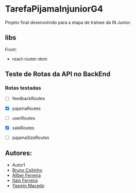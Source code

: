 # TarefaPijamaInjuniorG4

Projeto final desenvolvido para a etapa de trainee da IN Junior.

## libs 

Front:
- react-router-dom

## Teste de Rotas da API no BackEnd

### Rotas testadas

- [ ] feedbackRoutes
- [x] pajamaRoutes
- [ ] userRoutes
- [x] saleRoutes
- [ ] pajamaSizeRoutes


## Autores:

- Autor1
- [Bruno Coitinho](https://github.com/brunocoitinho)
- [Allber Ferreira](https://github.com/JamesStewart-314/)
- [Italo Ferreira](https://https://github.com/Rarkunho)
- [Yasmin Macedo](https://github.com/yasminmcedo11)
